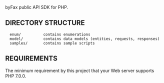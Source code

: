 byFax public API SDK for PHP.

DIRECTORY STRUCTURE
-------------------

      enum/          contains enumerations
      model/         contains data models (entities, requests, responses)
      samples/       contains sample scripts


REQUIREMENTS
------------

The minimum requirement by this project that your Web server supports PHP 7.0.0.
